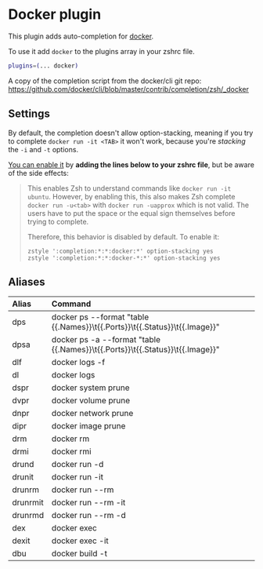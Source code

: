 # Docker plugin

This plugin adds auto-completion for [docker](https://www.docker.com/).

To use it add `docker` to the plugins array in your zshrc file.

```zsh
plugins=(... docker)
```

A copy of the completion script from the docker/cli git repo:
https://github.com/docker/cli/blob/master/contrib/completion/zsh/_docker

## Settings

By default, the completion doesn't allow option-stacking, meaning if you try to
complete `docker run -it <TAB>` it won't work, because you're _stacking_ the
`-i` and `-t` options.

[You can enable it](https://github.com/docker/cli/commit/b10fb43048) by **adding
the lines below to your zshrc file**, but be aware of the side effects:

> This enables Zsh to understand commands like `docker run -it
> ubuntu`. However, by enabling this, this also makes Zsh complete
> `docker run -u<tab>` with `docker run -uapprox` which is not valid. The
> users have to put the space or the equal sign themselves before trying
> to complete.
>
> Therefore, this behavior is disabled by default. To enable it:
>
> ```
> zstyle ':completion:*:*:docker:*' option-stacking yes
> zstyle ':completion:*:*:docker-*:*' option-stacking yes
> ```

## Aliases

| Alias                | Command                                                                                                                          |
|:---------------------|:---------------------------------------------------------------------------------------------------------------------------------|
| dps | docker ps --format "table {{.Names}}\t{{.Ports}}\t{{.Status}}\t{{.Image}}" | (read -r; printf "%s\n" "$REPLY"; sort -k 1 ) |
| dpsa | docker ps -a --format "table {{.Names}}\t{{.Ports}}\t{{.Status}}\t{{.Image}}" | (read -r; printf "%s\n" "$REPLY"; sort -k 1 ) |
| dlf | docker logs -f |
| dl | docker logs |
| dspr | docker system prune |
| dvpr | docker volume prune |
| dnpr | docker network prune |
| dipr | docker image prune |
| drm | docker rm |
| drmi | docker rmi |
| drund | docker run -d |
| drunit | docker run -it |
| drunrm | docker run --rm |
| drunrmit | docker run --rm -it |
| drunrmd | docker run --rm -d |
| dex | docker exec |
| dexit | docker exec -it |
| dbu | docker build -t |